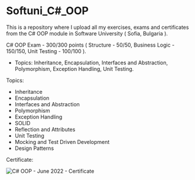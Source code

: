 # Softuni_C#_OOP
This is a repository where I upload all my exercises, exams and certificates from the C# OOP module in Software University ( Sofia, Bulgaria ).

C# OOP Exam - 300/300 points ( Structure - 50/50, Business Logic - 150/150, Unit Testing - 100/100 ).

- Topics: Inheritance, Encapsulation, Interfaces and Abstraction, Polymorphism, Exception Handling, Unit Testing.

Topics:

- Inheritance
- Encapsulation
- Interfaces and Abstraction
- Polymorphism
- Exception Handling
- SOLID
- Reflection and Attributes
- Unit Testing
- Mocking and Test Driven Development
- Design Patterns

Certificate:

![C# OOP - June 2022 - Certificate](https://user-images.githubusercontent.com/72508846/186151784-99556cbf-06bf-4806-be61-289188328f43.jpeg)
